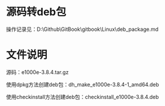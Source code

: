 # 源码转deb包
操作记录见：D:\Github\GitBook\gitbook\Linux\deb_package.md

# 文件说明
源码：e1000e-3.8.4.tar.gz

使用dpkg方法创建deb包：dh_make_e1000e-3.8.4-1_amd64.deb

使用checkinstall方法创建deb包：checkinstall_e1000e-3.8.4.deb




